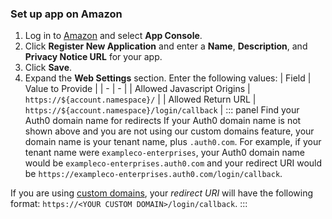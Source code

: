 ### Set up app on Amazon
1. Log in to [Amazon](http://login.amazon.com) and select **App Console**.
2. Click **Register New Application** and enter a **Name**, **Description**, and **Privacy Notice URL** for your app. 
3. Click **Save**.
4. Expand the **Web Settings** section. Enter the following values:
| Field | Value to Provide |
| - | - |
| Allowed Javascript Origins | `https://${account.namespace}/` |
| Allowed Return URL | `https://${account.namespace}/login/callback` |
::: panel Find your Auth0 domain name for redirects
If your Auth0 domain name is not shown above and you are not using our custom domains feature, your domain name is your tenant name, plus `.auth0.com`. For example, if your tenant name were `exampleco-enterprises`, your Auth0 domain name would be `exampleco-enterprises.auth0.com` and your redirect URI would be `https://exampleco-enterprises.auth0.com/login/callback`.

If you are using [custom domains](/custom-domains), your <dfn data-key="callback">redirect URI</dfn> will have the following format: `https://<YOUR CUSTOM DOMAIN>/login/callback`.
:::